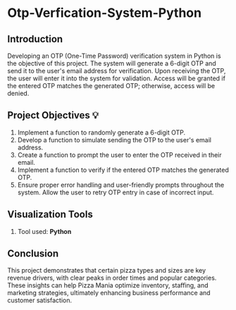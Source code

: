 # Otp-Verfication-System-Python

## Introduction

Developing an OTP (One-Time Password) verification system in Python is the objective of this project. The system will generate a 6-digit OTP and send it to the user's email address for verification. Upon receiving the OTP, the user will enter it into the system for validation. Access will be granted if the entered OTP matches the generated OTP; otherwise, access will be denied.


## Project Objectives 💡

1) Implement a function to randomly generate a 6-digit OTP.
2) Develop a function to simulate sending the OTP to the user's email address.
3) Create a function to prompt the user to enter the OTP received in their email.
4) Implement a function to verify if the entered OTP matches the generated OTP.
5) Ensure proper error handling and user-friendly prompts throughout the system. Allow the user to retry OTP entry in case of incorrect input.


##  Visualization Tools

 1) Tool used: **Python** 


 ## Conclusion 

This project demonstrates that certain pizza types and sizes are key revenue drivers, with clear peaks in order times and popular categories. These insights can help Pizza Mania optimize inventory, staffing, and marketing strategies, ultimately enhancing business performance and customer satisfaction.









